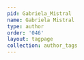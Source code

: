 ```yaml
---
pid: Gabriela_Mistral
name: Gabriela Mistral
type: author
order: '046'
layout: tagpage
collection: author_tags
---
```

